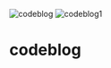 ![codeblog](https://user-images.githubusercontent.com/86288267/133933127-5ce97a75-269a-49b6-9042-372fe202cfbc.png)
![codeblog1](https://user-images.githubusercontent.com/86288267/133933389-345e597d-bc2a-44f9-955d-e05549a54180.png)
# codeblog
